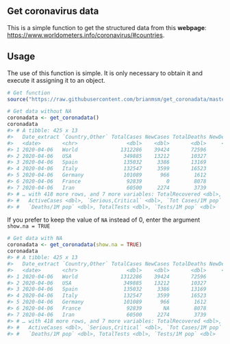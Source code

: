 
## Get coronavirus data

This is a simple function to get the structured data from this
**webpage**: <https://www.worldometers.info/coronavirus/#countries>.

## Usage

The use of this function is simple. It is only necessary to obtain it
and execute it assigning it to an object.

``` r
# Get function
source("https://raw.githubusercontent.com/brianmsm/get_coronadata/master/get_coronadata.R")

# Get data without NA
coronadata <- get_coronadata()
coronadata
#> # A tibble: 425 x 13
#>   Date_extract `Country,Other` TotalCases NewCases TotalDeaths NewDeaths
#>   <date>       <chr>                <dbl>    <dbl>       <dbl>     <dbl>
#> 1 2020-04-06   World              1312286    39424       72596      3171
#> 2 2020-04-06   USA                 349885    13212       10327       711
#> 3 2020-04-06   Spain               135032     3386       13169       528
#> 4 2020-04-06   Italy               132547     3599       16523       636
#> 5 2020-04-06   Germany             101089      966        1612        28
#> 6 2020-04-06   France               92839        0        8078         0
#> 7 2020-04-06   Iran                 60500     2274        3739       136
#> # … with 418 more rows, and 7 more variables: TotalRecovered <dbl>,
#> #   ActiveCases <dbl>, `Serious,Critical` <dbl>, `Tot Cases/1M pop` <dbl>,
#> #   `Deaths/1M pop` <dbl>, TotalTests <dbl>, `Tests/1M pop` <dbl>
```

If you prefer to keep the value of `NA` instead of 0, enter the argument
`show.na = TRUE`

``` r
# Get data with NA
coronadata <- get_coronadata(show.na = TRUE)
coronadata
#> # A tibble: 425 x 13
#>   Date_extract `Country,Other` TotalCases NewCases TotalDeaths NewDeaths
#>   <date>       <chr>                <dbl>    <dbl>       <dbl>     <dbl>
#> 1 2020-04-06   World              1312286    39424       72596      3171
#> 2 2020-04-06   USA                 349885    13212       10327       711
#> 3 2020-04-06   Spain               135032     3386       13169       528
#> 4 2020-04-06   Italy               132547     3599       16523       636
#> 5 2020-04-06   Germany             101089      966        1612        28
#> 6 2020-04-06   France               92839       NA        8078        NA
#> 7 2020-04-06   Iran                 60500     2274        3739       136
#> # … with 418 more rows, and 7 more variables: TotalRecovered <dbl>,
#> #   ActiveCases <dbl>, `Serious,Critical` <dbl>, `Tot Cases/1M pop` <dbl>,
#> #   `Deaths/1M pop` <dbl>, TotalTests <dbl>, `Tests/1M pop` <dbl>
```
